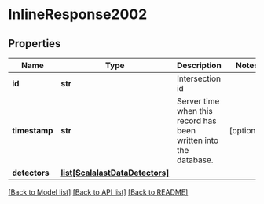# InlineResponse2002

## Properties
Name | Type | Description | Notes
------------ | ------------- | ------------- | -------------
**id** | **str** | Intersection id | 
**timestamp** | **str** | Server time when this record has been written into the database. | [optional] 
**detectors** | [**list[ScalalastDataDetectors]**](ScalalastDataDetectors.md) |  | 

[[Back to Model list]](../README.md#documentation-for-models) [[Back to API list]](../README.md#documentation-for-api-endpoints) [[Back to README]](../README.md)


